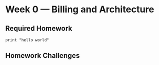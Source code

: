 # Week 0 — Billing and Architecture

## Required Homework

```
print "hello world"
```

## Homework Challenges
